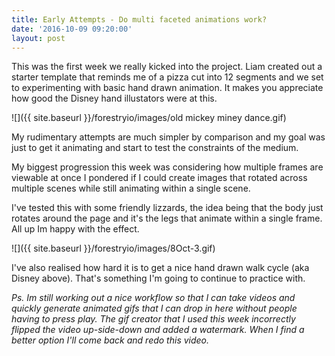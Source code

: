 ```yaml
---
title: Early Attempts - Do multi faceted animations work?
date: '2016-10-09 09:20:00'
layout: post
---
```

This was the first week we really kicked into the project. Liam created out a starter template that reminds me of a pizza cut into 12 segments and we set to experimenting with basic hand drawn animation. It makes you appreciate how good the Disney hand illustators were at this.

![]({{ site.baseurl }}/forestryio/images/old mickey miney dance.gif)

My rudimentary attempts are much simpler by comparison and my goal was just to get it animating and start to test the constraints of the medium.

My biggest progression this week was considering how multiple frames are viewable at once I pondered if I could create images that rotated across multiple scenes while still animating within a single scene.

I've tested this with some friendly lizzards, the idea being that the body just rotates around the page and it's the legs that animate within a single frame. All up Im happy with the effect.

![]({{ site.baseurl }}/forestryio/images/8Oct-3.gif)

I've also realised how hard it is to get a nice hand drawn walk cycle (aka Disney above). That's something I'm going to continue to practice with.

*Ps. Im still working out a nice workflow so that I can take videos and quickly generate animated gifs that I can drop in here without people having to press play. The gif creator that I used this week incorrectly flipped the video up-side-down and added a watermark. When I find a better option I'll come back and redo this video.*







